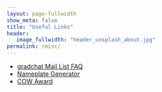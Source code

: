```yaml
---
layout: page-fullwidth
show_meta: false
title: "Useful Links"
header:
   image_fullwidth: "header_unsplash_about.jpg"
permalink: /misc/
---
```


- [gradchat Mail List FAQ](http://sacm.cs.wisc.edu/gradchat-faq.shtml)
- [Nameplate Generator](http://sacm.cs.wisc.edu/nameplate/)
- [COW Award](http://sacm.cs.wisc.edu/cowaward/index.shtml)
